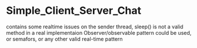 # Simple_Client_Server_Chat
contains some realtime issues on the sender thread, sleep() is not a valid method in a real implementaion
Observer/observable pattern could be used, or semafors, or any other valid real-time pattern
